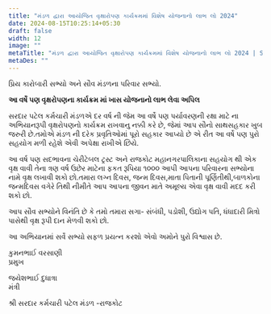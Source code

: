 ```yaml
---
title: "મંડળ દ્વારા આયોજિત વૃક્ષારોપણ કાર્યક્રમમાં વિશેષ યોજનાનો લાભ લો 2024"
date: 2024-08-15T10:25:14+05:30
draft: false
width: 12
image: ""
metaTitle: "મંડળ દ્વારા આયોજિત વૃક્ષારોપણ કાર્યક્રમમાં વિશેષ યોજનાનો લાભ લો 2024 | Shree Sardar Patel Employees Group, Rajkot"
metaDes: ""
---
```

પ્રિય કારોબારી સભ્યો અને સૌવ મંડળના પરિવાર સભ્યો.     

**આ વર્ષે પણ વૃક્ષરોપણના કાર્યક્રમ માં ખાસ યોજનાનો  લાભ લેવા અપિલ**       

સરદાર પટેલ કર્મચારી મંડળએ દર વર્ષ ની જેમ આ વર્ષે પણ પર્યાવરણની રક્ષા માટે ના અભિયાનરૂપી  વૃક્ષરોપણનો કાર્યક્રમ રાખવાનુ નક્કી કરે છે, જેમાં આપ સૌનો સાથસહકાર ખુબ જરુરી છે.તમોએ મંડળ ની દરેક પ્રવૃતિઓમાં  પૂરો સહકાર આપ્યો  છે એ રીત આ વર્ષે પણ પુરો સહયોગ મળી રહેશે એવી અપેક્ષા રાખીએ છિયે.              

આ વર્ષ પણ સદભાવના ચેરીટેબલ ટ્રસ્ટ અને રાજકોટ મહાનગરપાલિકાના સહયોગ થી એક વૃક્ષ વાવી તેના ત્રણ વર્ષ ઉછેર માટેના ફકત રૂપિયા ૧૦૦૦ આપી આપના પરિવારના સભ્યોના નામે વૃક્ષ લખાવી શકો છો.તમારા લગ્ન દિવસ, જન્મ દિવસ,માતા પિતાની પૂર્ણિતીથી,બાળકોના જન્મદિવસ વગેરે તિથી નીમીતે આપ આપના જીવન માતે અમૂલ્ય એવા વૃક્ષ વાવી મદદ કરી શકો છો.      

આપ સૌવ સભ્યોને વિનંતિ છે કે તમો તમારા  સગા- સંબંધી, પડોશી, ઉદ્યોગ પતિ, ધંધાદારી મિત્રો પાસેથી વૃક્ષ રૂપી દાન  મેળવી શકો છો.        

આ અભિયાનમાં સર્વે સભ્યો સફળ પ્રયત્ન કરશો એવો અમોને પુરો વિશ્વાસ છે.      

કુમનભાઈ વરસાણી    
પ્રમુખ    

જયેશભાઈ  દુધાત્રા    
મંત્રી      

શ્રી સરદાર કર્મચારી પટેલ મંડળ -રાજકોટ     

<!--more-->
